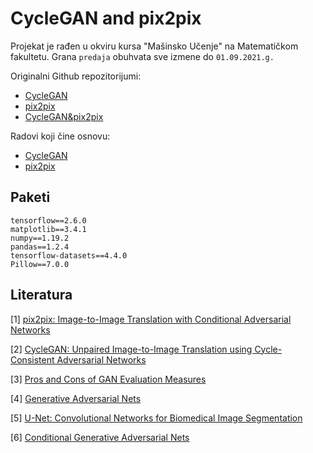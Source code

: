 # CycleGAN and pix2pix 

Projekat je rađen u okviru kursa "Mašinsko Učenje" 
na Matematičkom fakultetu. Grana `predaja` obuhvata
sve izmene do `01.09.2021.g.`

Originalni Github repozitorijumi:
- [CycleGAN](https://github.com/junyanz/CycleGAN)
- [pix2pix](https://github.com/phillipi/pix2pix)
- [CycleGAN&pix2pix](https://github.com/junyanz/pytorch-CycleGAN-and-pix2pix)

Radovi koji čine osnovu:
- [CycleGAN](https://arxiv.org/pdf/1703.10593.pdf)
- [pix2pix](https://arxiv.org/pdf/1611.07004.pdf)

## Paketi

```
tensorflow==2.6.0
matplotlib==3.4.1
numpy==1.19.2
pandas==1.2.4
tensorflow-datasets==4.4.0
Pillow==7.0.0
```

## Literatura

<a id="1">[1]</a> 
[pix2pix: Image-to-Image Translation with Conditional Adversarial Networks](https://arxiv.org/pdf/1611.07004.pdf)

<a id="2">[2]</a> 
[CycleGAN: Unpaired Image-to-Image Translation using Cycle-Consistent Adversarial Networks](https://arxiv.org/pdf/1703.10593.pdf)

<a id="3">[3]</a> 
[Pros and Cons of GAN Evaluation Measures](https://arxiv.org/pdf/1802.03446.pdf)

<a id="4">[4]</a> 
[Generative Adversarial Nets](https://arxiv.org/pdf/1406.2661.pdf)

<a id="5">[5]</a> 
[U-Net: Convolutional Networks for Biomedical Image Segmentation](https://arxiv.org/pdf/1505.05424.pdf)

<a id="6">[6]</a>
[Conditional Generative Adversarial Nets](https://arxiv.org/pdf/1411.1784.pdf)
